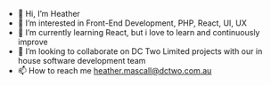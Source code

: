 - 👋 Hi, I’m Heather
- 👀 I’m interested in Front-End Development, PHP, React, UI, UX
- 🌱 I’m currently learning React, but i love to learn and continuously improve
- 💞️ I’m looking to collaborate on DC Two Limited projects with our in house software development team
- 📫 How to reach me heather.mascall@dctwo.com.au

<!---
HM-DC2/HM-DC2 is a ✨ special ✨ repository because its `README.md` (this file) appears on your GitHub profile.
You can click the Preview link to take a look at your changes.
--->
